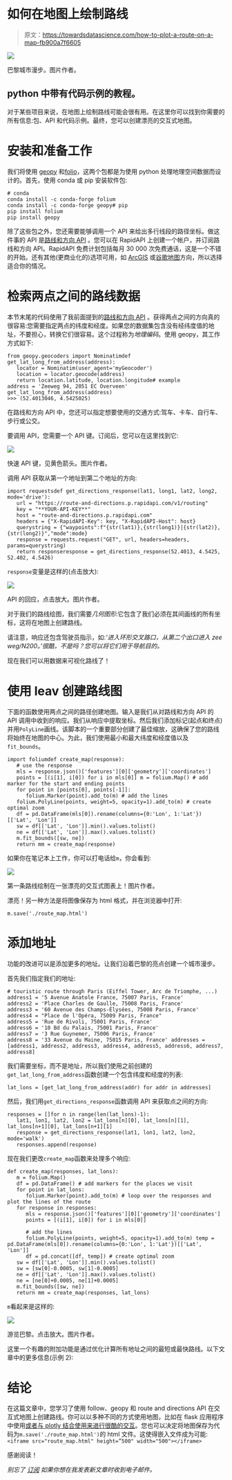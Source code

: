 # 如何在地图上绘制路线

> 原文：<https://towardsdatascience.com/how-to-plot-a-route-on-a-map-fb900a7f6605>

![](img/711c011e4260c17a9140d15f86d44b2e.png)

巴黎城市漫步。图片作者。

## **python 中带有代码示例的教程。**

对于某些项目来说，在地图上绘制路线可能会很有用。在这里你可以找到你需要的所有信息:包、API 和代码示例。最终，您可以创建漂亮的交互式地图。

# 安装和准备工作

我们将使用 [geopy](https://geopy.readthedocs.io/en/stable/#) 和[folio](https://python-visualization.github.io/folium/)，这两个包都是为使用 python 处理地理空间数据而设计的。首先，使用 conda 或 pip 安装软件包:

```
# conda
conda install -c conda-forge folium
conda install -c conda-forge geopy# pip
pip install folium
pip install geopy
```

除了这些包之外，您还需要能够调用一个 API 来给出多行线段的路径坐标。做这件事的 API 是[路线和方向 API](https://rapidapi.com/geoapify-gmbh-geoapify/api/route-and-directions/) 。您可以在 RapidAPI 上创建一个帐户，并订阅路线和方向 API。RapidAPI 免费计划包括每月 30 000 次免费通话，这是一个不错的开始。还有其他(更商业化的)选项可用，如 [ArcGIS](https://developers.arcgis.com/) 或[谷歌地图](https://developers.google.com/maps/documentation/directions)方向，所以选择适合你的情况。

# 检索两点之间的路线数据

本节末尾的代码使用了我前面提到的[路线和方向 API](https://rapidapi.com/geoapify-gmbh-geoapify/api/route-and-directions/) 。获得两点之间的方向真的很容易:您需要指定两点的纬度和经度。如果您的数据集包含没有经纬度值的地址，不要担心，转换它们很容易。这个过程称为*地理编码*。使用 geopy，其工作方式如下:

```
from geopy.geocoders import Nominatimdef get_lat_long_from_address(address):
   locator = Nominatim(user_agent='myGeocoder')
   location = locator.geocode(address)
   return location.latitude, location.longitude# example
address = 'Zeeweg 94, 2051 EC Overveen'
get_lat_long_from_address(address)
>>> (52.4013046, 4.5425025)
```

在路线和方向 API 中，您还可以指定想要使用的交通方式:驾车、卡车、自行车、步行或公交。

要调用 API，您需要一个 API 键。订阅后，您可以在这里找到它:

![](img/161aa7ed80f51fa252e6cdadb7b83dc6.png)

快速 API 键，见黄色箭头。图片作者。

调用 API 获取从第一个地址到第二个地址的方向:

```
import requestsdef get_directions_response(lat1, long1, lat2, long2, mode='drive'):
   url = "https://route-and-directions.p.rapidapi.com/v1/routing"
   key = "**YOUR-API-KEY**"
   host = "route-and-directions.p.rapidapi.com"
   headers = {"X-RapidAPI-Key": key, "X-RapidAPI-Host": host}
   querystring = {"waypoints":f"{str(lat1)},{str(long1)}|{str(lat2)},{str(long2)}","mode":mode}
   response = requests.request("GET", url, headers=headers, params=querystring)
   return responseresponse = get_directions_response(52.4013, 4.5425, 52.402, 4.5426)
```

`response`变量是这样的(点击放大):

![](img/9ee20f76445ab2afca9cb0e8a4bbafc4.png)

API 的回应，点击放大。图片作者。

对于我们的路线绘图，我们需要*几何图形*:它包含了我们必须在其间画线的所有坐标，这将在地图上创建路线。

请注意，响应还包含驾驶员指示，如:*‘进入环形交叉路口，从第二个出口进入 zee weg/N200。’很酷，不是吗？您可以将它们用于导航目的。*

现在我们可以用数据来可视化路线了！

# 使用 leav 创建路线图

下面的函数使用两点之间的路径创建地图。输入是我们从对路线和方向 API 的 API 调用中收到的响应。我们从响应中提取坐标。然后我们添加标记(起点和终点)并用`PolyLine`画线。该脚本的一个重要部分创建了最佳缩放，这确保了您的路线将始终在地图的中心。为此，我们使用最小和最大纬度和经度值以及`fit_bounds`。

```
import foliumdef create_map(response):
   # use the response
   mls = response.json()['features'][0]['geometry']['coordinates']
   points = [(i[1], i[0]) for i in mls[0]] m = folium.Map() # add marker for the start and ending points
   for point in [points[0], points[-1]]:
      folium.Marker(point).add_to(m) # add the lines
   folium.PolyLine(points, weight=5, opacity=1).add_to(m) # create optimal zoom
   df = pd.DataFrame(mls[0]).rename(columns={0:'Lon', 1:'Lat'})[['Lat', 'Lon']]
   sw = df[['Lat', 'Lon']].min().values.tolist()
   ne = df[['Lat', 'Lon']].max().values.tolist()
   m.fit_bounds([sw, ne])
   return mm = create_map(response)
```

如果你在笔记本上工作，你可以打电话给`m`，你会看到:

![](img/a9d60d7339cf7cfbd8f29259509cc188.png)

第一条路线绘制在一张漂亮的交互式图表上！图片作者。

漂亮！另一种方法是将图像保存为 html 格式，并在浏览器中打开:

```
m.save('./route_map.html')
```

# 添加地址

功能的改进可以是添加更多的地址。让我们沿着巴黎的亮点创建一个城市漫步。

首先我们指定我们的地址:

```
# touristic route through Paris (Eiffel Tower, Arc de Triomphe, ...)
address1 = '5 Avenue Anatole France, 75007 Paris, France'
address2 = 'Place Charles de Gaulle, 75008 Paris, France'
address3 = '60 Avenue des Champs-Élysées, 75008 Paris, France'
address4 = "Place de l'Opéra, 75009 Paris, France"        
address5 = 'Rue de Rivoli, 75001 Paris, France'
address6 = '10 Bd du Palais, 75001 Paris, France'
address7 = '3 Rue Guynemer, 75006 Paris, France'
address8 = '33 Avenue du Maine, 75015 Paris, France' addresses = [address1, address2, address3, address4, address5, address6, address7, address8]
```

我们需要坐标，而不是地址，所以我们使用之前创建的`get_lat_long_from_address`函数创建一个包含纬度和经度的列表:

```
lat_lons = [get_lat_long_from_address(addr) for addr in addresses]
```

然后，我们用`get_directions_response`函数调用 API 来获取点之间的方向:

```
responses = []for n in range(len(lat_lons)-1):
   lat1, lon1, lat2, lon2 = lat_lons[n][0], lat_lons[n][1], lat_lons[n+1][0], lat_lons[n+1][1]
   response = get_directions_response(lat1, lon1, lat2, lon2, mode='walk')
   responses.append(response)
```

现在我们更改`create_map`函数来处理多个响应:

```
def create_map(responses, lat_lons):
   m = folium.Map()
   df = pd.DataFrame() # add markers for the places we visit
   for point in lat_lons:
      folium.Marker(point).add_to(m) # loop over the responses and plot the lines of the route
   for response in responses:
      mls = response.json()['features'][0]['geometry']['coordinates']
      points = [(i[1], i[0]) for i in mls[0]]

      # add the lines
      folium.PolyLine(points, weight=5, opacity=1).add_to(m) temp = pd.DataFrame(mls[0]).rename(columns={0:'Lon', 1:'Lat'})[['Lat', 'Lon']]
      df = pd.concat([df, temp]) # create optimal zoom
   sw = df[['Lat', 'Lon']].min().values.tolist()
   sw = [sw[0]-0.0005, sw[1]-0.0005]
   ne = df[['Lat', 'Lon']].max().values.tolist()
   ne = [ne[0]+0.0005, ne[1]+0.0005]
   m.fit_bounds([sw, ne])
   return mm = create_map(responses, lat_lons)
```

`m`看起来是这样的:

![](img/83541feaf9e6248f72bbc2b9f2703676.png)

游览巴黎。点击放大。图片作者。

这里一个有趣的附加功能是通过优化计算所有地址之间的最短或最快路线。以下文章中的更多信息(示例 2):

</how-to-handle-optimization-problems-daf97b3c248c>  

# 结论

在这篇文章中，您学习了使用 follow、geopy 和 route and directions API 在交互式地图上创建路线。你可以以多种不同的方式使用地图，比如在 flask 应用程序中使用[或者与 plotly 结合使用](http://python-visualization.github.io/folium/flask.html)[来进行很酷的交互](/how-to-embed-interactive-plotly-visualizations-in-folium-map-pop-ups-c69c818a8cd9)。您也可以决定将地图保存为代码为`m.save('./route_map.html')`的 html 文件。这使得嵌入文件成为可能:`<iframe src="route_map.html" height=”500" width="500"></iframe>`

感谢阅读！

*别忘了* [*订阅*](https://hennie-de-harder.medium.com/subscribe) *如果你想在我发表新文章时收到电子邮件。*